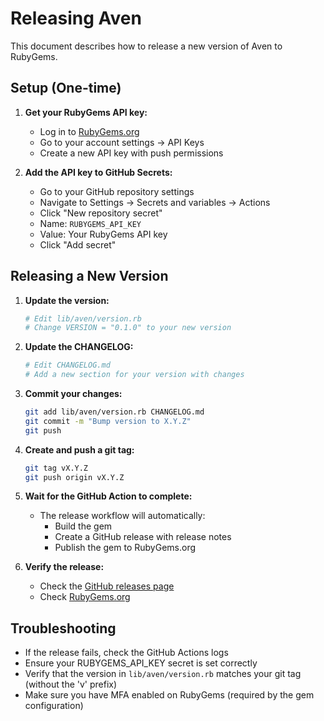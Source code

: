 # Releasing Aven

This document describes how to release a new version of Aven to RubyGems.

## Setup (One-time)

1. **Get your RubyGems API key:**

   - Log in to [RubyGems.org](https://rubygems.org)
   - Go to your account settings → API Keys
   - Create a new API key with push permissions

2. **Add the API key to GitHub Secrets:**
   - Go to your GitHub repository settings
   - Navigate to Settings → Secrets and variables → Actions
   - Click "New repository secret"
   - Name: `RUBYGEMS_API_KEY`
   - Value: Your RubyGems API key
   - Click "Add secret"

## Releasing a New Version

1. **Update the version:**

   ```bash
   # Edit lib/aven/version.rb
   # Change VERSION = "0.1.0" to your new version
   ```

2. **Update the CHANGELOG:**

   ```bash
   # Edit CHANGELOG.md
   # Add a new section for your version with changes
   ```

3. **Commit your changes:**

   ```bash
   git add lib/aven/version.rb CHANGELOG.md
   git commit -m "Bump version to X.Y.Z"
   git push
   ```

4. **Create and push a git tag:**

   ```bash
   git tag vX.Y.Z
   git push origin vX.Y.Z
   ```

5. **Wait for the GitHub Action to complete:**

   - The release workflow will automatically:
      - Build the gem
      - Create a GitHub release with release notes
      - Publish the gem to RubyGems.org

6. **Verify the release:**
   - Check the [GitHub releases page](https://github.com/getnvoi/aven/releases)
   - Check [RubyGems.org](https://rubygems.org/gems/aven)

## Troubleshooting

- If the release fails, check the GitHub Actions logs
- Ensure your RUBYGEMS_API_KEY secret is set correctly
- Verify that the version in `lib/aven/version.rb` matches your git tag (without the 'v' prefix)
- Make sure you have MFA enabled on RubyGems (required by the gem configuration)

